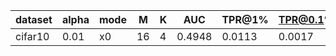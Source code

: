 | dataset | alpha | mode | M | K | AUC | TPR@1% | TPR@0.1% |
|---|---|---|---|---|---|---|---|
| cifar10 | 0.01 | x0 | 16 | 4 | 0.4948 | 0.0113 | 0.0017 |
